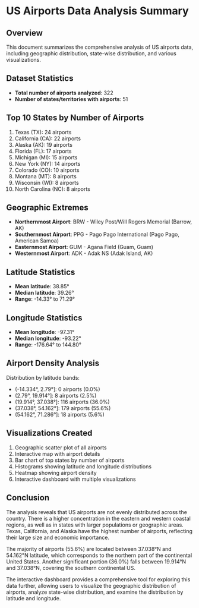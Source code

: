 # US Airports Data Analysis Summary

## Overview

This document summarizes the comprehensive analysis of US airports data, including geographic distribution, state-wise distribution, and various visualizations.

## Dataset Statistics

- **Total number of airports analyzed**: 322
- **Number of states/territories with airports**: 51

## Top 10 States by Number of Airports

1. Texas (TX): 24 airports
2. California (CA): 22 airports
3. Alaska (AK): 19 airports
4. Florida (FL): 17 airports
5. Michigan (MI): 15 airports
6. New York (NY): 14 airports
7. Colorado (CO): 10 airports
8. Montana (MT): 8 airports
9. Wisconsin (WI): 8 airports
10. North Carolina (NC): 8 airports

## Geographic Extremes

- **Northernmost Airport**: BRW - Wiley Post/Will Rogers Memorial (Barrow, AK)
- **Southernmost Airport**: PPG - Pago Pago International (Pago Pago, American Samoa)
- **Easternmost Airport**: GUM - Agana Field (Guam, Guam)
- **Westernmost Airport**: ADK - Adak NS (Adak Island, AK)

## Latitude Statistics

- **Mean latitude**: 38.85°
- **Median latitude**: 39.26°
- **Range**: -14.33° to 71.29°

## Longitude Statistics

- **Mean longitude**: -97.31°
- **Median longitude**: -93.22°
- **Range**: -176.64° to 144.80°

## Airport Density Analysis

Distribution by latitude bands:
- (-14.334°, 2.79°]: 0 airports (0.0%)
- (2.79°, 19.914°]: 8 airports (2.5%)
- (19.914°, 37.038°]: 116 airports (36.0%)
- (37.038°, 54.162°]: 179 airports (55.6%)
- (54.162°, 71.286°]: 18 airports (5.6%)

## Visualizations Created

1. Geographic scatter plot of all airports
2. Interactive map with airport details
3. Bar chart of top states by number of airports
4. Histograms showing latitude and longitude distributions
5. Heatmap showing airport density
6. Interactive dashboard with multiple visualizations

## Conclusion

The analysis reveals that US airports are not evenly distributed across the country. There is a higher concentration in the eastern and western coastal regions, as well as in states with larger populations or geographic areas. Texas, California, and Alaska have the highest number of airports, reflecting their large size and economic importance. 

The majority of airports (55.6%) are located between 37.038°N and 54.162°N latitude, which corresponds to the northern part of the continental United States. Another significant portion (36.0%) falls between 19.914°N and 37.038°N, covering the southern continental US.

The interactive dashboard provides a comprehensive tool for exploring this data further, allowing users to visualize the geographic distribution of airports, analyze state-wise distribution, and examine the distribution by latitude and longitude.